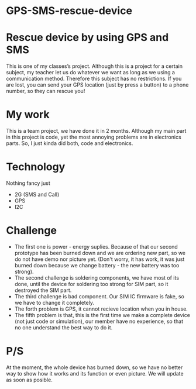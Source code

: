 # GPS-SMS-rescue-device

# Rescue device by using GPS and SMS

This is one of my classes’s project. Although this is a project for a certain subject, my teacher let us do whatever we want as long as we using a communication method. Therefore this subject has no restrictions.
If you are lost, you can send your GPS location (just by press a button) to a phone number, so they can rescue you!

# My work
This is a team project, we have done it in 2 months.
Although my main part in this project is code, yet the most annoying problems are in electronics parts. So, I just kinda did both, code and electronics.

 
# Technology
Nothing fancy just
- 2G (SMS and Call)
- GPS
- I2C

# Challenge
- The first one is power - energy suplies. Because of that our second prototype has been burned down and we are ordering new part, so we do not have demo nor picture yet. (Don't worry, it has work, it was just burned down because we change battery - the new battery was too strong).
- The second challenge is soldering components, we have most of its done, until the device for soldering too strong for SIM part, so it destroyed the SIM part.
- The third challenge is bad component. Our SIM IC firmware is fake, so we have to change it completely.
- The forth problem is GPS, it cannot recieve location when you in house.
- The fifth problem is that, this is the first time we make a complete device (not just code or simulation), our member have no experience, so that no one understand the best way to do it.

# P/S
At the moment, the whole device has burned down, so we have no better way to show how it works and its function or even picture. We will update as soon as posible. 
